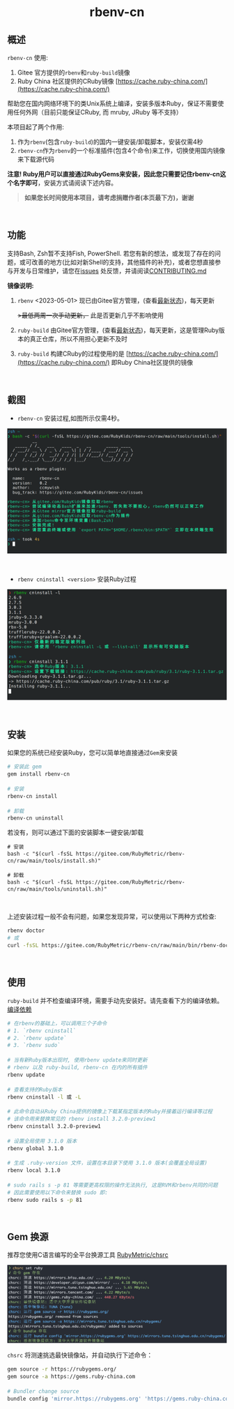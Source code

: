 <div align="center">

# rbenv-cn

</div>

## 概述

`rbenv-cn` 使用:

1. Gitee 官方提供的`rbenv`和`ruby-build`镜像
2. Ruby China 社区提供的CRuby镜像 [https://cache.ruby-china.com/](https://cache.ruby-china.com/)

帮助您在国内网络环境下的类Unix系统上编译，安装多版本Ruby，保证不需要使用任何外网（目前只能保证CRuby, 而 mruby, JRuby 等不支持）

本项目起了两个作用:

1. 作为`rbenv`(包含`ruby-build`)的国内一键安装/卸载脚本，安装仅需4秒
2. `rbenv-cn`作为`rbenv`的一个标准插件(包含4个命令)来工作，切换使用国内镜像来下载源代码

**注意! Ruby用户可以直接通过RubyGems来安装，因此您只需要记住rbenv-cn这个名字即可**，安装方式请阅读下述内容。

> **如果您长时间使用本项目，请考虑捐赠作者(本页最下方)，谢谢**

<br>

## 功能

支持Bash, Zsh暂不支持Fish, PowerShell. 若您有新的想法，或发现了存在的问题，或可改善的地方(比如对新Shell的支持，其他插件的补充)，或者您想直接参与开发与日常维护，请您在[issues](https://gitee.com/RubyMetric/rbenv-cn/issues) 处反馈，并请阅读[CONTRIBUTING.md](./CONTRIBUTING.md)

**镜像说明:**

1. `rbenv` <2023-05-01> 现已由Gitee官方管理，(查看[最新状态](https://gitee.com/mirrors_rbenv/rbenv))，每天更新

    ~~>最低两周一次手动更新，~~ 此是否更新几乎不影响使用

2. `ruby-build` 由Gitee官方管理，(查看[最新状态](https://gitee.com/mirrors/ruby-build))，每天更新，这是管理Ruby版本的真正仓库，所以不用担心更新不及时

3. `ruby-build` 构建CRuby的过程使用的是 [https://cache.ruby-china.com/](https://cache.ruby-china.com/) 即Ruby China社区提供的镜像

<br>

## 截图

- `rbenv-cn` 安装过程,如图所示仅需4秒。

![`rbenv-cn` 安装过程](./images/install.png)

<br>

- `rbenv cninstall <version>` 安装Ruby过程

![`rbenv cninstall` 安装Ruby过程](./images/cninstall.png)

<br>

## 安装

如果您的系统已经安装Ruby，您可以简单地直接通过`Gem`来安装
```bash
# 安装此 gem
gem install rbenv-cn

# 安装
rbenv-cn install

# 卸载
rbenv-cn uninstall
```

若没有，则可以通过下面的安装脚本一键安装/卸载
```shell
# 安装
bash -c "$(curl -fsSL https://gitee.com/RubyMetric/rbenv-cn/raw/main/tools/install.sh)"

# 卸载
bash -c "$(curl -fsSL https://gitee.com/RubyMetric/rbenv-cn/raw/main/tools/uninstall.sh)"
```

<br>

上述安装过程一般不会有问题，如果您发现异常，可以使用以下两种方式检查:
```bash
rbenv doctor
# 或
curl -fsSL https://gitee.com/RubyMetric/rbenv-cn/raw/main/bin/rbenv-doctor | bash
```

<br>

## 使用

`ruby-build` 并不检查编译环境，需要手动先安装好。请先查看下方的编译依赖。
[编译依赖](https://github.com/rbenv/ruby-build/wiki#suggested-build-environment)

```bash
# 在rbenv的基础上，可以调用三个子命令
# 1. `rbenv cninstall`
# 2. `rbenv update`
# 3. `rbenv sudo`

# 当有新Ruby版本出现时, 使用rbenv update来同时更新
# rbenv 以及 ruby-build, rbenv-cn 在内的所有插件
rbenv update

# 查看支持的Ruby版本
rbenv cninstall -l 或 -L

# 此命令自动从Ruby China提供的镜像上下载某指定版本的Ruby并接着运行编译等过程
# 该命令用来替换常见的 rbenv install 3.2.0-preview1
rbenv cninstall 3.2.0-preview1

# 设置全局使用 3.1.0 版本
rbenv global 3.1.0

# 生成 .ruby-version 文件，设置在本目录下使用 3.1.0 版本(会覆盖全局设置)
rbenv local 3.1.0

# sudo rails s -p 81 等需要更高权限的操作无法执行, 这是RVM和rbenv共同的问题
# 因此需要使用以下命令来替换 sudo 即:
rbenv sudo rails s -p 81

```

<br>

## Gem 换源

推荐您使用C语言编写的全平台换源工具 [RubyMetric/chsrc](https://gitee.com/RubyMetric/chsrc)

![chsrc](./images/chsrc.png)

`chsrc` 将测速挑选最快镜像站，并自动执行下述命令：

```bash
gem source -r https://rubygems.org/
gem source -a https://gems.ruby-china.com

# Bundler change source
bundle config 'mirror.https://rubygems.org' 'https://gems.ruby-china.com'
```

<br>

